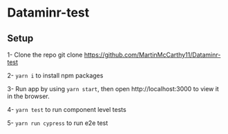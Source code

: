 # Dataminr-test

## Setup
1- Clone the repo git clone https://github.com/MartinMcCarthy11/Dataminr-test

2- `yarn i` to install npm packages

3- Run app by using `yarn start`, then open http://localhost:3000 to view it in the browser.

4- `yarn test` to run component level tests

5- `yarn run cypress` to run e2e test

